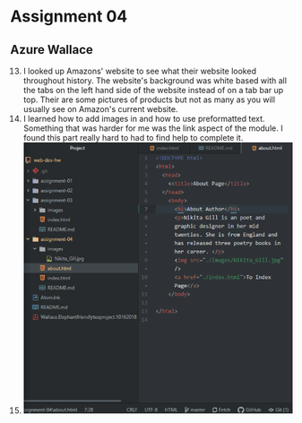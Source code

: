 # Assignment 04
## Azure Wallace
13. I looked up Amazons' website to see what their website looked throughout history. The website's background was white based with all the tabs on the left hand side of the website instead of on a tab bar up top. Their are some pictures of products but not as many as you will usually see on Amazon's current website.
14. I learned how to add images in and how to use preformatted text. Something that was harder for me was the link aspect of the module. I found this part really hard to had to find help to complete it.
15. ![My Screenshot](./images/assignment-04_Screenshot.PNG)
